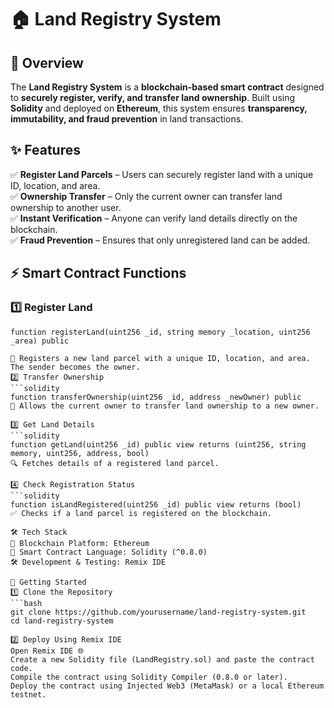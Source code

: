 # 🏠 Land Registry System  

## 📌 Overview  
The **Land Registry System** is a **blockchain-based smart contract** designed to **securely register, verify, and transfer land ownership**. Built using **Solidity** and deployed on **Ethereum**, this system ensures **transparency, immutability, and fraud prevention** in land transactions.  

## ✨ Features  
✅ **Register Land Parcels** – Users can securely register land with a unique ID, location, and area.  
✅ **Ownership Transfer** – Only the current owner can transfer land ownership to another user.  
✅ **Instant Verification** – Anyone can verify land details directly on the blockchain.  
✅ **Fraud Prevention** – Ensures that only unregistered land can be added.  

## ⚡ Smart Contract Functions  

### 1️⃣ Register Land  
```solidity
function registerLand(uint256 _id, string memory _location, uint256 _area) public

📌 Registers a new land parcel with a unique ID, location, and area. The sender becomes the owner.
2️⃣ Transfer Ownership
```solidity
function transferOwnership(uint256 _id, address _newOwner) public
🔄 Allows the current owner to transfer land ownership to a new owner.

3️⃣ Get Land Details
```solidity
function getLand(uint256 _id) public view returns (uint256, string memory, uint256, address, bool)
🔍 Fetches details of a registered land parcel.

4️⃣ Check Registration Status
```solidity
function isLandRegistered(uint256 _id) public view returns (bool)
✅ Checks if a land parcel is registered on the blockchain.

🛠️ Tech Stack
🔷 Blockchain Platform: Ethereum
📝 Smart Contract Language: Solidity (^0.8.0)
🛠️ Development & Testing: Remix IDE

🚀 Getting Started
1️⃣ Clone the Repository
```bash
git clone https://github.com/yourusername/land-registry-system.git
cd land-registry-system

2️⃣ Deploy Using Remix IDE
Open Remix IDE 🌐
Create a new Solidity file (LandRegistry.sol) and paste the contract code.
Compile the contract using Solidity Compiler (0.8.0 or later).
Deploy the contract using Injected Web3 (MetaMask) or a local Ethereum testnet.





